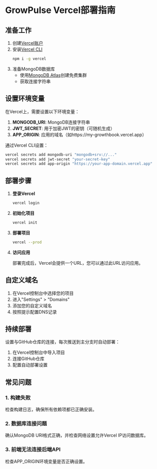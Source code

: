 # GrowPulse Vercel部署指南

## 准备工作

1. 创建[Vercel账户](https://vercel.com/signup)
2. 安装[Vercel CLI](https://vercel.com/cli)
   ```bash
   npm i -g vercel
   ```
3. 准备MongoDB数据库
   - 使用[MongoDB Atlas](https://www.mongodb.com/cloud/atlas)创建免费集群
   - 获取连接字符串

## 设置环境变量

在Vercel上，需要设置以下环境变量：

1. **MONGODB_URI**: MongoDB连接字符串
2. **JWT_SECRET**: 用于加密JWT的密钥（可随机生成）
3. **APP_ORIGIN**: 应用的域名（如https://my-growthbook.vercel.app）

通过Vercel CLI设置：

```bash
vercel secrets add mongodb-uri "mongodb+srv://..."
vercel secrets add jwt-secret "your-secret-key"
vercel secrets add app-origin "https://your-app-domain.vercel.app"
```

## 部署步骤

1. **登录Vercel**
   ```bash
   vercel login
   ```

2. **初始化项目**
   ```bash
   vercel init
   ```

3. **部署项目**
   ```bash
   vercel --prod
   ```

4. **访问应用**
   
   部署完成后，Vercel会提供一个URL，您可以通过此URL访问应用。

## 自定义域名

1. 在Vercel控制台中选择您的项目
2. 进入"Settings" > "Domains"
3. 添加您的自定义域名
4. 按照提示配置DNS记录

## 持续部署

设置与GitHub仓库的连接，每次推送到主分支时自动部署：

1. 在Vercel控制台中导入项目
2. 连接GitHub仓库
3. 配置自动部署设置

## 常见问题

### 1. 构建失败
检查构建日志，确保所有依赖项都已正确安装。

### 2. 数据库连接问题
确认MongoDB URI格式正确，并检查网络设置允许Vercel IP访问数据库。

### 3. 前端无法连接后端API
检查APP_ORIGIN环境变量是否正确设置。 